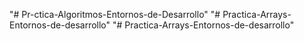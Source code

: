 "# Pr-ctica-Algoritmos-Entornos-de-Desarrollo" 
"# Practica-Arrays-Entornos-de-desarrollo" 
"# Practica-Arrays-Entornos-de-desarrollo" 
